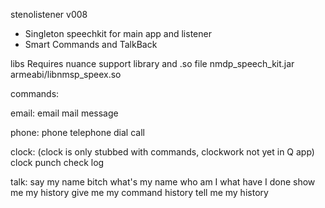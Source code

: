 

stenolistener v008
+ Singleton speechkit for main app and listener
+ Smart Commands and TalkBack

libs
Requires nuance support library and .so file
nmdp_speech_kit.jar
armeabi/libnmsp_speex.so


commands:

email:
email
mail
message

phone:
phone
telephone
dial
call

clock: (clock is only stubbed with commands, clockwork not yet in Q app)
clock
punch
check
log


talk:
say my name bitch
what's my name
who am I
what have I done
show me my history
give me my command history
tell me my history





